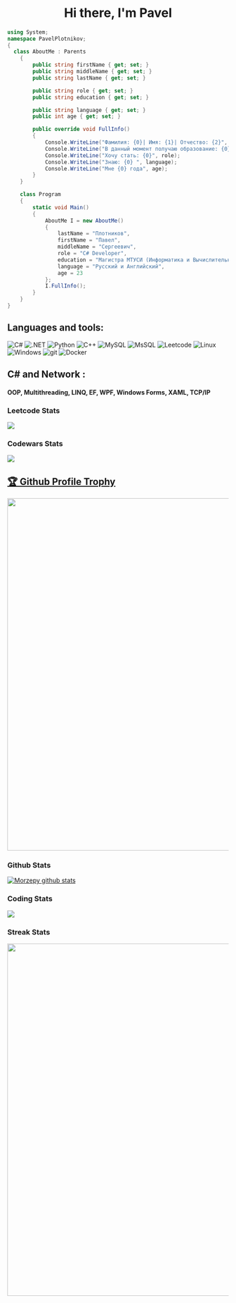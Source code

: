 
<h1 align="center">Hi there, I'm Pavel</a> 
  
#### 
```csharp
using System;
namespace PavelPlotnikov;
{
  class AboutMe : Parents
    {
        public string firstName { get; set; }
        public string middleName { get; set; }
        public string lastName { get; set; }

        public string role { get; set; }
        public string education { get; set; }

        public string language { get; set; }
        public int age { get; set; }

        public override void FullInfo()
        {
            Console.WriteLine("Фамилия: {0}| Имя: {1}| Отчество: {2}", lastName, firstName, middleName);
            Console.WriteLine("В данный момент получаю образование: {0}", education);
            Console.WriteLine("Хочу стать: {0}", role);
            Console.WriteLine("Знаю: {0} ", language);
            Console.WriteLine("Мне {0} года", age);
        }
    }

    class Program
    {
        static void Main()
        {
            AboutMe I = new AboutMe()
            {
                lastName = "Плотников",
                firstName = "Павел",
                middleName = "Сергеевич",
                role = "С# Developer",
                education = "Магистра МТУСИ (Информатика и Вычислительная техника)",
                language = "Русский и Английский",
                age = 23
            };
            I.FullInfo();
        }
    }
}
```

<h2 align="left">Languages and tools:</h2>
<p>
 <img alt="C#" src="https://img.shields.io/badge/c%23-%23239120.svg?style=for-the-badge&logo=c-sharp&logoColor=white" />
 <img alt=".NET" src="https://img.shields.io/badge/.NET-5C2D91?style=for-the-badge&logo=.net&logoColor=white" />
 <img alt="Python" src="https://img.shields.io/badge/python-3670A0?style=for-the-badge&logo=python&logoColor=ffdd54" />
 <img alt="C++" src="https://img.shields.io/badge/c++-%2300599C.svg?style=for-the-badge&logo=c%2B%2B&logoColor=white" />
 <img alt="MySQL" src="https://img.shields.io/badge/mysql-%2300f.svg?style=for-the-badge&logo=mysql&logoColor=white" />
 <img alt="MsSQL" src="https://img.shields.io/badge/Microsoft%20SQL%20Server-CC2927?style=for-the-badge&logo=microsoft%20sql%20server&logoColor=white" />
 <img alt="Leetcode" src="https://img.shields.io/badge/LeetCode-000000?style=for-the-badge&logo=LeetCode&logoColor=#d16c06" />
 <img alt="Linux" src="https://img.shields.io/badge/Linux-FCC624?style=for-the-badge&logo=linux&logoColor=black" />
 <img alt="Windows" src="https://img.shields.io/badge/Windows-0078D6?style=for-the-badge&logo=windows&logoColor=white" />
 <img alt="git" src="https://img.shields.io/badge/-Git-F05032?style=flat-square&logo=git&logoColor=white" />
 <img alt="Docker" src="https://img.shields.io/badge/-Docker-46a2f1?style=flat-square&logo=docker&logoColor=white" />
</p>
<h2 align="left">C# and Network :</h2>
<h4 align="left"> OOP,  Multithreading, LINQ, EF, WPF, Windows Forms, XAML, TCP/IP</h4>


<p>

### Leetcode Stats 
<img align="center" src="https://leetcode-stats-six.vercel.app/api?username=Morzepy&theme=dark" />

   ### Codewars Stats 
 <img align="center" src="https://www.codewars.com/users/Morze_sharp/badges/large" /></a> <a href="https://github.com/Morzepy/github-profile-trophy">
 </p>

<h2>🏆 Github Profile Trophy</h2></a><a href="https://github.com/Morzepy/github-profile-trophy"><img width=800 src="https://github-profile-trophy.vercel.app/?username=Morzepy&column=8&theme=gruvbox&no-frame=true"/>
</a>

### Github Stats 
<a href="https://github.com/Morzepy/github-readme-stats"><img align="center" 
src="https://github-readme-stats.vercel.app/api?username=Morzepy&show_icons=true&include_all_commits=true&theme=dark&hide_border=true" alt="Morzepy github stats" /></a> 

### Coding Stats  
<a href="https://github.com/Morzepy/github-readme-stats"><img align="center" src="https://github-readme-stats.vercel.app/api/top-langs/?username=Morzepy&layout=compact&theme=dark&hide_border=true" /></a> 
### Streak Stats 
 <img width=800 src="https://github-readme-streak-stats.herokuapp.com/?&theme=dark&user=Morzepy"/> 

